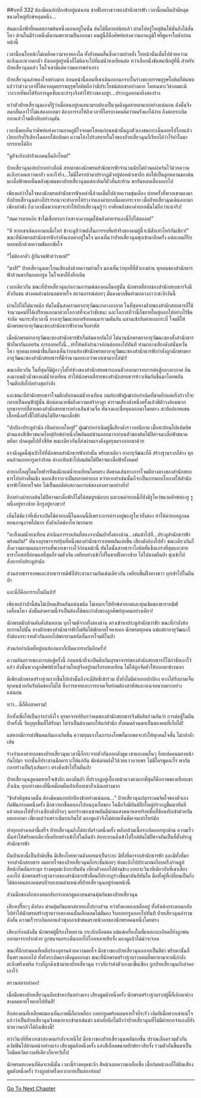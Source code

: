 ##บทที่ 332 ต้องมีคนปกป้องข้าอยู่แน่นอน
ชายฝั่งทางขวาของสำนักธารฟ้า เวลานี้บนผืนป่ามีหลุมขนาดใหญ่ยักษ์หลุมหนึ่ง...

ต้นมะเดื่อฟ้าที่หมดสภาพต้นหนึ่งนอนอยู่ในนั้น ต้นไม้นี้ตายสนิทแล้ว ผ่านไปครู่ใหญ่ต้นไม้นั่นถึงได้สั่นไหว ด้านในมีร่างหนึ่งดิ้นรนพยายามปีนออกมา คนผู้นี้ก็คือศิษย์แห่งความภาคภูมิใจที่พูดจาโอหังก่อนหน้านี้

เวลานี้บนใบหน้าไม่เหลือความจองหองใด ทั้งยังหมดสิ้นซึ่งความบ้าคลั่ง ใบหน้านั้นเต็มไปด้วยความตะลึงและหวาดกลัว ลังเลอยู่ครู่หนึ่งก็ไม่คิดจะไปที่แม่น้ำทงเทียนต่อ ทว่าเลือกนั่งขัดสมาธิอยู่ที่นี่ สำหรับป๋ายเสี่ยวฉุนแล้ว ในใจเขามีแต่ความเคารพยำเกรง

ป๋ายเสี่ยวฉุนลำพองใจอย่างมาก ก่อนหน้านี้ตอนที่เขาเดินออกมาจากในร่างของบรรพบุรุษโลหิตก็ค้นพบแล้วว่าช่วงเวลาที่ได้ควบคุมบรรพบุรุษโลหิตถือว่ามีประโยชน์ต่อเขาอย่างมาก โดยเฉพาะวิชาอมตะมิวางวายที่พอได้รับการดูดซับและบำรุงจึงทำให้ร่างของอสูร...ปรากฏออกมาถึงสองร่าง

ทว่าตัวป๋ายเสี่ยวฉุนเองก็รู้ว่าเมื่อตนอยู่บนสนามรบต้องเป็นจุดดึงดูดสายตามากอย่างแน่นอน ดังนั้นจึงอดกลั้นเอาไว้ไม่แสดงออกมา ต้องการรอให้ถึงเวลาที่ใครบางคนคิดว่าตนรังแกได้ง่าย ถึงค่อยระเบิดออกแล้วโจมตีกลับอย่างดุดัน

เวลานี้พอเห็นว่าศิษย์แห่งความภาคภูมิใจจอมยโสคนก่อนหน้านั้นถูกตัวเองชนกระเด็นลอยไปไกลแล้วเงียบกริบไร้เสียงใดตอบโต้กลับมา ความโล่งโปร่งสบายในใจของป๋ายเสี่ยวฉุนก็เรียกได้ว่าไร้คำใดมาบรรยายได้อีก

“ดูสิจะยังกล้ารังแกคนอื่นอีกไหม!”

ป๋ายเสี่ยวฉุนเอ่ยปากอย่างถือดี สายตาของนักพรตสำนักธารฟ้าจำนวนนับไม่ถ้วนแฝงเร้นไว้ด้วยความตะลึงระคนหวาดกลัว และก็จริง...ไม่มีใครกล้ามาปรากฏตัวอยู่ต่อหน้าเขาอีก ต่อให้เป็นลูกหลานของต้นมะเดื่อฟ้าพอเห็นพลังพุ่งชนของป๋ายเสี่ยวฉุนแต่ละต้นก็ตัวสั่นสะท้าน พากันหลบเลี่ยงออกไป

เพียงแต่ว่าในใจของนักพรตสำนักธารฟ้าเหล่านี้ล้วนเต็มไปด้วยความขุ่นเคือง บ่อยครั้งที่พวกเขามองมายังป๋ายเสี่ยวฉุนต่างก็ปรารถนาจะทำลายให้ร่างจำแลงค่ายกลนี้แตกกระจาย เมื่อป๋ายเสี่ยวฉุนเดินออกมาเพียงลำพัง ถึงเวลานั้นพวกเขาจะทำให้ป๋ายเสี่ยวฉุนรู้ว่า อาศัยพลังของค่ายกลนั้นไม่ถือว่าแน่จริง!

“สมควรตายเอ๊ย ข้าไม่เชื่อหรอกว่าเขาจะควบคุมใช้พลังค่ายจำแลงนี้ไปได้ตลอด!”

“หึ หากเขาเดินออกมาเมื่อไหร่ ข้าจะดูสิว่าพลังในการรบที่แท้จริงของคนผู้นี้จะมีสักเท่าไหร่กันเชียว!” ขณะที่นักพรตสำนักธารฟ้ากำลังแอบด่าอยู่ในใจ มองเห็นว่าป๋ายเสี่ยวฉุนพุ่งเข้ามาอีกครั้ง แต่ละคนก็รีบหลบหลีกด้วยความขัดอกขัดใจ

“ไม่ต้องกลัว สู้กันจนฟ้าสว่างแน่!”

“มาสิ!” ป๋ายเสี่ยวฉุนตะโกนเสียงดังด้วยความย่ามใจ มองเห็นว่าทุกที่ที่ตัวเองผ่าน ทุกคนของสำนักธารฟ้าล้วนพากันถอยกรูด ในใจเขาก็ยิ่งฮึกเหิม

เวลาเดียวกัน ขณะที่ป๋ายเสี่ยวฉุนก่อกวนอารมณ์ของคนอื่นอยู่นั้น นักพรตสี่สายของสำนักสยบธารจึงมีตัวกันชน ต่างคนต่างผ่อนลมหายใจ สถานการณ์ค่อยๆ มั่นคงมากขึ้นท่ามกลางภาวะชะงักงันนี้

ผ่านไปได้ไม่นานนัก ทันใดนั้นสงครามยาอายุวัฒนะกลางอากาศ ในที่สุดทางฝ่ายของสำนักสยบธารก็ใช้จำนวนคนที่ได้เปรียบแลกมาด้วยโอกาสที่จะคว้าชัยชนะ และโอกาสที่ว่านี้ก็ขยายใหญ่ออกไปอย่างไร้ขีดจำกัด จนกระทั่งเวลานี้ ยาอายุวัฒนะหลายร้อยคนมารวมตันกัน ผสานเข้ากับค่ายกลกระบี่ โจมตีให้นักพรตยาอายุวัฒนะของสำนักธารฟ้าบาดเจ็บสาหัส

เมื่อนักพรตยาอายุวัฒนะของสำนักธารฟ้าเริ่มล้มตายกันไป ไม่นานนักพรตยาอายุวัฒนะของทั้งสำนักธารฟ้าก็พากันถอยร่น การถอยครั้งนี้...ทำให้พลังอำนาจอ่อนด้อยลงไปทันที ท่ามกลางเสียงดังสนั่นหวั่นไหว ทุกคนเงยหน้าขึ้นก็มองเห็นว่าบนท้องฟ้านักพรตยาอายุวัฒนะของสำนักธารฟ้ากำลังถูกนักพรตยาอายุวัฒนะของสำนักสยบธารที่มีจำนวนเยอะกว่าพวกเขามากไล่ฆ่า!

ขณะเดียวกัน ในที่สุดก็มีผู้อาวุโสไท่ซ่างของสำนักสยบธารถอนตัวออกมาจากการต่อสู้กลางอากาศ บินลงมาบนผิวน้ำของแม่น้ำทงเทียน ทำให้นักพรตสี่สายของสำนักสยบธารห้าวเหิมกันขึ้นมาโดยพลัน โจมตีกลับไปอย่างสุดกำลัง

และขณะที่สำนักสยบธารโจมตีกลับบนแม่น้ำทงเทียน บนท้องฟ้าผู้เฒ่าก่อกำเนิดที่ขาดอีกแค่ครึ่งก้าวก็จะกลายเป็นคนฟ้าผู้นั้น นัยน์ตาฉายชัดถึงความเศร้าอาดูร คำรามเสียงดังหนึ่งครั้งแล้วตีฝ่าวงล้อมพวกบุรพาจารย์สี่สายของสำนักสยบธารอย่างเสินซ่วนจื่อ หันจงและชื่อหุนออกมาโดยตรง สะบัดปลายแขนเสื้อหนึ่งครั้งชี้ไปยังต้นไม้ปีศาจมะเดื่อฟ้า

“ปกป้องประตูสำนัก เปิดค่ายกลใหญ่!” ผู้เฒ่าก่อกำเนิดผู้นี้เสียงดังราวอสนีบาต เมื่อสะท้อนไปแปดทิศ ม่านแสงสีเขียวขนาดใหญ่ยักษ์ลำหนึ่งก็พลันแผ่ซ่านออกมาจากบนตัวของต้นไม้ปีศาจมะเดื่อฟ้าขนาดมหึมา ปกคลุมไปทั่วสี่ทิศ ขณะเดียวกันก็ส่งผ่านแรงดึงดูดรุนแรงออกมาด้วย

แรงดึงดูดนี้พุ่งเป้าไปที่นักพรตสำนักธารฟ้าเท่านั้น พริบตาเดียว ยาอายุวัฒนะก็ดี สร้างฐานรากก็ช่าง ทุกคนล้วนถอยกรูดเร่งร้อน ต่างกลับเข้าไปบนต้นไม้ปีศาจมะเดื่อฟ้าทั้งหมด!

ค่ายกลใหญ่โตมโหฬารปิดผนึกแม่น้ำทงเทียนโดยตรง ตัดขาดเส้นทางการโจมตีทางตรงของสำนักสยบธารไปอย่างสิ้นเชิง นอกเสียจากจะฝืนทลายค่ายกล ทว่าหากทำเช่นนั้นก็จะเป็นการมอบโอกาสให้สำนักธารฟ้าได้หายใจต่อ ไม่เป็นผลดีต่อสถานการณ์ของสงครามอย่างยิ่ง!

อีกอย่างค่ายกลต้นไม้ปีศาจมะเดื่อฟ้าก็ไม่ได้สมบูรณ์แบบ และบนค่ายกลนี้ก็ยังมีรูโหว่ขนาดยักษ์สองรู รูหนึ่งอยู่ทางซ้าย อีกรูอยู่ทางขวา!

เห็นได้ชัดว่าที่เพิ่งจะเปิดใช้ค่ายกลนี้ในตอนนี้ก็เพราะการดำรงอยู่ของรูโหว่ทั้งสอง ทำให้ค่ายกลถูกลดทอนอานุภาพไปมาก ทั้งยังเกิดช่องโหว่มากมาย

“ละทิ้งแม่น้ำทงเทียน ดำเนินการรบเส้นที่สองจากผืนป่าทั้งสองด้าน...เข่นฆ่าไปที่...ประตูสำนักธารฟ้าพร้อมกัน!” หันจงบุรพาจารย์รุ่นที่หนึ่งของสำนักธาราเทพพลันเอ่ยขึ้น เสียงดังก้องไปทั่ว ขณะเดียวกันก็สั่งความตามแผนการรบที่พวกเขาวางไว้ก่อนหน้านี้ ทันใดนั้นสายธาราโลหิตที่แข็งแกร่งที่สุดและสายธาราโอสถที่อ่อนแอที่สุดก็รวมตัวกัน เหยียบย่างเข้าไปในชายฝั่งทางซ้าย ไล่ไปตามผืนป่า พุ่งเข้าไปสังหารยังประตูสำนัก

ส่วนสายธาราเทพและสายธาราทมิฬก็ประสานรวมกันเช่นเดียวกัน เหยียบขึ้นฝั่งทางขวา บุกเข้าไปในผืนป่า

และนี่ก็คือการรบในผืนป่า!

เพียงแต่ว่าป่านี้ต้นไม้เบียดเสียดกันแน่นขนัด ไม่เหมาะให้ยักษ์ค่ายกลและหุ่นเชิดของธาราทมิฬเคลื่อนไหว ดังนั้นสงครามนี้จำเป็นต้องใช้พละกำลังของลูกศิษย์ทุกคนอย่างเดียว!

นักพรตนับล้านคับคั่งล้นหลาม บุกโจมตีจากทั้งสองด้าน ตรงเข้าหาประตูสำนักธารฟ้า ขณะที่กำลังห้อทะยานไปนั้น ทางฝ่ายของสำนักธารฟ้าไม่ทันได้พักหายใจหายคอ นักพรตทุกคน แม้แต่ยาอายุวัฒนะก็ยังต้องกระจายตัวกันออกไปพยายามสกัดกั้นการโจมตีในป่า

ส่วนก่อกำเนิดที่อยู่บนท้องนภาก็เปิดฉากรบกันอีกครั้ง!

ความอันตรายของการต่อสู้ครั้งนี้ ก่อนหน้าที่จะเปิดศึกกันบุรพาจารย์ของสำนักสยบธารก็ได้กำชับเอาไว้แล้ว ดังนั้นพวกลูกศิษย์ฝ่ายในส่วนใหญ่จึงอยู่บนเรือรบทงเทียน ไม่ได้ถูกจัดตัวให้ออกมาข้างนอก

มีเพียงนักพรตสร้างฐานรากขึ้นไปเท่านั้นถึงจะมีสิทธิ์เข้าร่วม ทั้งยังไม่มีค่ายกลปกป้อง หากได้รับบาดเจ็บ ทุกคนช่วยกันรับผิดชอบไม่ได้ ซึ่งการตายและการบาดเจ็บย่อมต้องสาหัสและอเนจอนาถมากอย่างแน่นอน

ทว่า...นี่ก็คือสงคราม!

อีกทั้งเพื่อให้เป็นการกำลังใจ บุรพาจารย์สิบกว่าคนของสำนักสยบธารจึงตัดสินร่วมกันว่า การต่อสู้ในผืนป่าครั้งนี้ วัตถุทุกชิ้นที่ได้รับมา ไม่จำเป็นต้องมอบให้แก่สำนัก ทั้งหมดล้วนตกเป็นของคนที่เก็บได้!

แต่หากมีการฆ่าฟันคนกันเองเกิดขึ้น ความรุนแรงในการลงโทษก็มากพอจะทำให้ทุกคนใจสั่น ไม่กล้าล้ำเส้น

ร่างจำแลงค่ายกลของป๋ายเสี่ยวฉุนเวลานี้ก็กระจายตัวกันออกดังตูม เขาและคนอื่นๆ อีกแปดคนมองหน้ากันไปมา จากนั้นก็ประสานมือคารวะให้แก่กัน นัยน์ตาแฝงไว้ด้วยแววอวยพร ไม่มีใครพูดอะไร พากันกลายร่างเป็นรุ้งเส้นยาว ตรงดิ่งเข้าไปในผืนป่า

ป๋ายเสี่ยวฉุนสูดลมหายใจเข้าลึก มองผืนป่า ที่ปรากฏอยู่เบื้องหน้าดวงตามากที่สุดก็คือภาพของเทือกเขาลั่วเฉิน ทุกอย่างของที่นี่เหมือนผืนป่าเทือกเขาลั่วเฉินอย่างมาก

“ข้าสำคัญขนาดนั้น ต้องมีคนแอบปกป้องข้าอย่างแน่นอน...” ป๋ายเสี่ยวฉุนปลุกระดมจิตใจของตัวเอง กัดฟันกรอดหนึ่งครั้ง มือขวายกขึ้นตบลงไปบนถุงเก็บของ ในมือจึงมียันต์ปึกใหญ่ปรากฏขึ้นมาทันที แล้วตบลงไปทั่วร่างเสียงดังป้าบๆ นอกร่างของเขาพลันมีม่านแสงหนาหลายร้อยชั้นที่ซ้อนทับเข้าด้วยกันเผยออกมา เพียงแต่ว่าเพราะมีมากเกินไป มองดูแล้วจึงไม่ค่อยเห็นชัดเจนเท่าไหร่นัก

ทำทุกอย่างเหล่านี้เสร็จ ป๋ายเสี่ยวฉุนถึงได้สะบัดร่างหนึ่งครั้ง พลังกล้ามเนื้อระเบิดออกทุกด้าน ความเร็วนั้นทำให้พริบตาเดียวก็เหยียบย่างเข้าไปในผืนป่า ห้อทะยานดิ่งเข้าไปใกล้ต้นไม้ปีศาจอันเป็นที่ตั้งประตูสำนักธารฟ้า

ผืนป่าแห่งนี้เป็นป่าดิบชื้น มีเสียงโหยหวนดังลอยมาเป็นระยะ มีทั้งที่มาจากสำนักธารฟ้า และมีทั้งที่มาจากสำนักสยบธาร ลมหายใจของป๋ายเสี่ยวฉุนถี่กระชั้นน้อยๆ ห้อตะบึงไปประมาณเกือบครึ่งก้านธูป สีหน้าก็พลันกระตุก ร่างหยุดชะงักกะทันหัน เบี่ยงตัวออกไปด้านข้าง แทบจะวินาทีเดียวกับที่เขาเลี่ยงออกไป นักพรตสร้างฐานรากของสำนักธารฟ้าสี่คนก็ปรากฏร่างขึ้นมาทันทีทันใด มือทั้งคู่ที่เปลี่ยนเป็นกิ่งไม้ของคนสองคนตบป้าบลงบนตำแหน่งที่ป๋ายเสี่ยวฉุนอยู่ก่อนหน้านี้

ส่วนมือของอีกสองคนกลับกระแทกตูมลงบนม่านคุ้มกันของป๋ายเสี่ยวฉุน

เสียงเปรี๊ยะๆ ดังก้อง ม่านคุ้มกันแตกสลายลงไปบางส่วน ทว่ายังคงหลงเหลืออยู่ ทั้งยังเด้งกระดอนกลับไปทำให้นักพรตสร้างฐานรากสองคนนั้นเลือดลมไม่มั่นคง รีบถอยกรูดออกไปทันที ป๋ายเสี่ยวฉุนคำรามดังลั่น ความเร็วระเบิดออกแล้วพุ่งถลาเข้าชนตรงหน้าอกของนักพรตคนหนึ่งโดยตรง

เสียงกร๊อบดังลั่น นักพรตผู้นี้ร้องโหยหวน กระอักเลือดสด แม้แต่เครื่องในที่แหลกละเอียดก็ยังถูกพ่นออกมาจากปากด้วย ถูกชนจนกระเด็นออกไปไกลหลายสิบจั้ง มองดูแล้วไม่น่าจะรอด

ขณะที่อีกสามคนที่เหลือร้องอุทานด้วยความตกใจ มือขวาของป๋ายเสี่ยวฉุนกลายเป็นสีดำ พริบตานั้นก็ยื่นพรวดออกไป ทั้งยังระเบิดแรงดึงดูดออกมา ขณะที่นักพรตสร้างฐานรากคนที่พยายามจะหนีกำลังตะลึงพรึงเพริด ร่างก็ถูกดึงเข้ามาหาป๋ายเสี่ยวฉุน ราวกับว่าส่งตัวเองมาขึ้นเขียง ถูกป๋ายเสี่ยวฉุนกักลำคอเอาไว้

ตรวนสลายลำคอ!

เมื่อมือของป๋ายเสี่ยวฉุนบีบเข้าหากันอย่างแรง เสียงตูมดังหนึ่งครั้ง นักพรตสร้างฐานรากผู้นี้ก็เบิกตาค้าง ขาดลมหายใจตายไปทันที!

อีกสองคนที่เหลือพอมองเห็นภาพนี้ก็ตาเหลือก ถอยกรูดพร้อมลมหายใจถี่ระรัว เดิมทีเมื่อพวกเขาแน่ใจแล้วว่าเป็นป๋ายเสี่ยวฉุนจึงหมายจะเข้ามาเข่นฆ่า แต่กลับนึกไม่ถึงว่าป๋ายเสี่ยวฉุนที่ไม่มีค่ายกลจำแลงก็ยังน่าหวาดกลัวได้ถึงเพียงนี้!

ทว่าวินาทีที่พวกเขาสองคนกำลังจะหนีไป มือขวาของป๋ายเสี่ยวฉุนพลันยกขึ้น ปราณเลือดรวมตัวกัน ตวัดฟันไปด้านหน้าอย่างแรง เสียงตูมดังหนึ่งครั้ง แสงสีเลือดขนาดยักษ์ยาวสิบจั้ง รวมตัวกันขึ้นมาเป็นใบมีดตวัดกวาดทีเดียวก็หายวับไป

นักพรตสองคนที่คิดจะหนีนั้น เวลานี้ร่างหยุดชะงัก สีหน้าเผยความเหลือเชื่อ เมื่อก้มหน้าลงก็ได้ยินเสียงตูมดังหนึ่งครั้ง ร่างถูกผ่าครึ่งเอวกลายเป็นสองท่อน!

------


[Go To Next Chapter]( ./7.md)